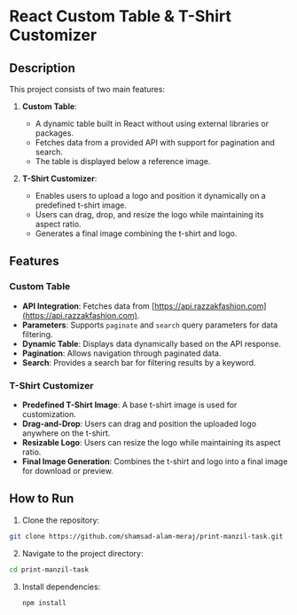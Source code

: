 # React Custom Table & T-Shirt Customizer

## Description

This project consists of two main features:

1. **Custom Table**:

   - A dynamic table built in React without using external libraries or packages.
   - Fetches data from a provided API with support for pagination and search.
   - The table is displayed below a reference image.

2. **T-Shirt Customizer**:
   - Enables users to upload a logo and position it dynamically on a predefined t-shirt image.
   - Users can drag, drop, and resize the logo while maintaining its aspect ratio.
   - Generates a final image combining the t-shirt and logo.

## Features

### Custom Table

- **API Integration**: Fetches data from [https://api.razzakfashion.com](https://api.razzakfashion.com).
- **Parameters**: Supports `paginate` and `search` query parameters for data filtering.
- **Dynamic Table**: Displays data dynamically based on the API response.
- **Pagination**: Allows navigation through paginated data.
- **Search**: Provides a search bar for filtering results by a keyword.

### T-Shirt Customizer

- **Predefined T-Shirt Image**: A base t-shirt image is used for customization.
- **Drag-and-Drop**: Users can drag and position the uploaded logo anywhere on the t-shirt.
- **Resizable Logo**: Users can resize the logo while maintaining its aspect ratio.
- **Final Image Generation**: Combines the t-shirt and logo into a final image for download or preview.

## How to Run

1. Clone the repository:

```bash
git clone https://github.com/shamsad-alam-meraj/print-manzil-task.git
```

2. Navigate to the project directory:

```bash
cd print-manzil-task
```

3. Install dependencies:

   ```bash
   npm install
   ```

